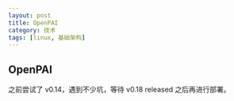 ```yaml
---
layout: post
title: OpenPAI
category: 技术
tags: [linux, 基础架构]
---
```


## OpenPAI

之前尝试了 v0.14，遇到不少坑，等待 v0.18 released 之后再进行部署。